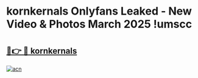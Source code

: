 # kornkernals Onlyfans Leaked - New Video & Photos March 2025 !umscc

# <h2><a href="https://3rptbr.iuczelnia.edu.pl?title=kornkernals&ref=umscc">🔗👉 🔴 kornkernals</a></h2>

[![acn](https://github.com/user-attachments/assets/0f9c940e-d8b0-45ae-aac7-cd30a18b3e1c)](https://3rptbr.iuczelnia.edu.pl?title=kornkernals&ref=umscc)

